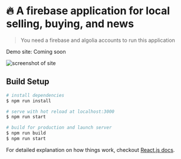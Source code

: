 # 🔥 A firebase application for local selling, buying, and news

> You need a firebase and algolia accounts to run this application

Demo site: Coming soon

![screenshot of site](https://raw.githubusercontent.com/psanders/nearo/master/public/images/nearo_item.jpg "Local selling, buying, and news")

## Build Setup

``` bash
# install dependencies
$ npm run install

# serve with hot reload at localhost:3000
$ npm run start

# build for production and launch server
$ npm run build
$ npm run start
```

For detailed explanation on how things work, checkout [React.js docs](https://reactjs.org/).
